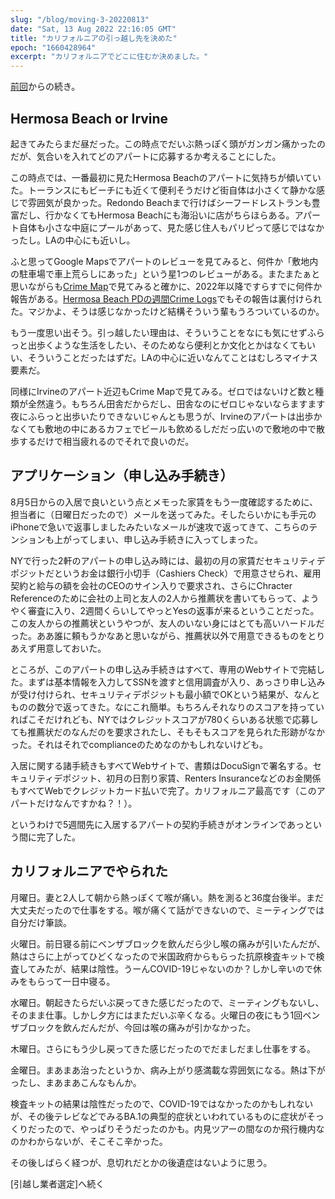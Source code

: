 ```yaml
---
slug: "/blog/moving-3-20220813"
date: "Sat, 13 Aug 2022 22:16:05 GMT"
title: "カリフォルニアの引っ越し先を決めた"
epoch: "1660428964"
excerpt: "カリフォルニアでどこに住むか決めました。"
---
```


[前回](/blog/moving-2-20220807)からの続き。

## Hermosa Beach or Irvine

起きてみたらまだ昼だった。この時点でだいぶ熱っぽく頭がガンガン痛かったのだが、気合いを入れてどのアパートに応募するか考えることにした。

この時点では、一番最初に見たHermosa Beachのアパートに気持ちが傾いていた。トーランスにもビーチにも近くて便利そうだけど街自体は小さくて静かな感じで雰囲気が良かった。Redondo Beachまで行けばシーフードレストランも豊富だし、行かなくてもHermosa Beachにも海沿いに店がちらほらある。アパート自体も小さな中庭にプールがあって、見た感じ住人もパリピって感じではなかったし。LAの中心にも近いし。

ふと思ってGoogle Mapsでアパートのレビューを見てみると、何件か「敷地内の駐車場で車上荒らしにあった」という星1つのレビューがある。またまたぁと思いながらも[Crime Map](https://spotcrime.com/)で見てみると確かに、2022年以降ですらすでに何件か報告がある。[Hermosa Beach PDの週間Crime Logs](https://www.hermosabeach.gov/our-government/police-department/weekly-crime-log)でもその報告は裏付けられた。マジかよ、そうは感じなかったけど結構そういう輩もうろついているのか。

もう一度思い出そう。引っ越したい理由は、そういうことをなにも気にせずふらっと出歩くような生活をしたい、そのためなら便利とか文化とかはなくてもいい、そういうことだったはずだ。LAの中心に近いなんてことはむしろマイナス要素だ。

同様にIrvineのアパート近辺もCrime Mapで見てみる。ゼロではないけど数と種類が全然違う。もちろん田舎だからだし、田舎なのにゼロじゃないならますます夜にふらっと出歩いたりできないじゃんとも思うが、Irvineのアパートは出歩かなくても敷地の中にあるカフェでビールも飲めるしだだっ広いので敷地の中で散歩するだけで相当疲れるのでそれで良いのだ。

## アプリケーション（申し込み手続き）

8月5日からの入居で良いという点とメモった家賃をもう一度確認するために、担当者に（日曜日だったので）メールを送ってみた。そしたらいかにも手元のiPhoneで急いで返事しましたみたいなメールが速攻で返ってきて、こちらのテンションも上がってしまい、申し込み手続きに入ってしまった。

NYで行った2軒のアパートの申し込み時には、最初の月の家賃だセキュリティデポジットだというお金は銀行小切手（Cashiers Check）で用意させられ、雇用契約と給与の額を会社のCEOのサイン入りで要求され、さらにChracter Referenceのために会社の上司と友人の2人から推薦状を書いてもらって、ようやく審査に入り、2週間くらいしてやっとYesの返事が来るということだった。この友人からの推薦状というやつが、友人のいない身にはとても高いハードルだった。ああ誰に頼もうかなあと思いながら、推薦状以外で用意できるものをとりあえず用意しておいた。

ところが、このアパートの申し込み手続きはすべて、専用のWebサイトで完結した。まずは基本情報を入力してSSNを渡すと信用調査が入り、あっさり申し込みが受け付けられ、セキュリティデポジットも最小額でOKという結果が、なんとものの数分で返ってきた。なにこれ簡単。もちろんそれなりのスコアを持っていればこそだけれども、NYではクレジットスコアが780くらいある状態で応募しても推薦状だのなんだのを要求されたし、そもそもスコアを見られた形跡がなかった。それはそれでcomplianceのためなのかもしれないけども。

入居に関する諸手続きもすべてWebサイトで、書類はDocuSignで署名する。セキュリティデポジット、初月の日割り家賃、Renters Insuranceなどのお金関係もすべてWebでクレジットカード払いで完了。カリフォルニア最高です（このアパートだけなんですかね？！）。

というわけで5週間先に入居するアパートの契約手続きがオンラインであっという間に完了した。

## カリフォルニアでやられた

月曜日。妻と2人して朝から熱っぽくて喉が痛い。熱を測ると36度台後半。まだ大丈夫だったので仕事をする。喉が痛くて話ができないので、ミーティングでは自分だけ筆談。

火曜日。前日寝る前にベンザブロックを飲んだら少し喉の痛みが引いたんだが、熱はさらに上がってひどくなったので米国政府からもらった抗原検査キットで検査してみたが、結果は陰性。うーんCOVID-19じゃないのか？しかし辛いので休みをもらって一日中寝る。

水曜日。朝起きたらだいぶ戻ってきた感じだったので、ミーティングもないし、そのまま仕事。しかし夕方にはまただいぶ辛くなる。火曜日の夜にもう1回ベンザブロックを飲んだんだが、今回は喉の痛みが引かなかった。

木曜日。さらにもう少し戻ってきた感じだったのでだましだまし仕事をする。

金曜日。まあまあ治ったというか、病み上がり感満載な雰囲気になる。熱は下がったし、まあまあこんなもんか。

検査キットの結果は陰性だったので、COVID-19ではなかったのかもしれないが、その後テレビなどでみるBA.1の典型的症状といわれているものに症状がそっくりだったので、やっぱりそうだったのかも。内見ツアーの間なのか飛行機内なのかわからないが、そこそこ辛かった。

その後しばらく経つが、息切れだとかの後遺症はないように思う。

[引越し業者選定]へ続く